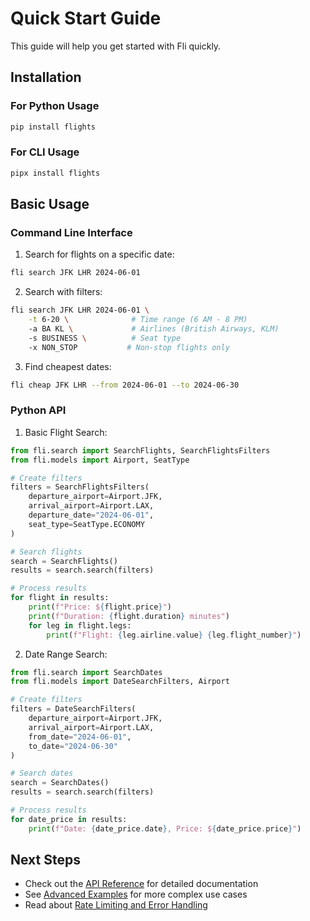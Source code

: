 # Quick Start Guide

This guide will help you get started with Fli quickly.

## Installation

### For Python Usage

```bash
pip install flights
```

### For CLI Usage

```bash
pipx install flights
```

## Basic Usage

### Command Line Interface

1. Search for flights on a specific date:

```bash
fli search JFK LHR 2024-06-01
```

2. Search with filters:

```bash
fli search JFK LHR 2024-06-01 \
    -t 6-20 \              # Time range (6 AM - 8 PM)
    -a BA KL \             # Airlines (British Airways, KLM)
    -s BUSINESS \          # Seat type
    -x NON_STOP           # Non-stop flights only
```

3. Find cheapest dates:

```bash
fli cheap JFK LHR --from 2024-06-01 --to 2024-06-30
```

### Python API

1. Basic Flight Search:

```python
from fli.search import SearchFlights, SearchFlightsFilters
from fli.models import Airport, SeatType

# Create filters
filters = SearchFlightsFilters(
    departure_airport=Airport.JFK,
    arrival_airport=Airport.LAX,
    departure_date="2024-06-01",
    seat_type=SeatType.ECONOMY
)

# Search flights
search = SearchFlights()
results = search.search(filters)

# Process results
for flight in results:
    print(f"Price: ${flight.price}")
    print(f"Duration: {flight.duration} minutes")
    for leg in flight.legs:
        print(f"Flight: {leg.airline.value} {leg.flight_number}")
```

2. Date Range Search:

```python
from fli.search import SearchDates
from fli.models import DateSearchFilters, Airport

# Create filters
filters = DateSearchFilters(
    departure_airport=Airport.JFK,
    arrival_airport=Airport.LAX,
    from_date="2024-06-01",
    to_date="2024-06-30"
)

# Search dates
search = SearchDates()
results = search.search(filters)

# Process results
for date_price in results:
    print(f"Date: {date_price.date}, Price: ${date_price.price}")
```

## Next Steps

- Check out the [API Reference](../api/models.md) for detailed documentation
- See [Advanced Examples](../examples/advanced.md) for more complex use cases
- Read about [Rate Limiting and Error Handling](../api/search.md#http-client) 